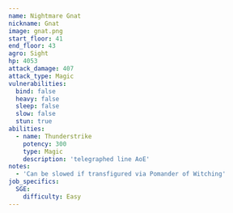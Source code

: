 ```yaml
---
name: Nightmare Gnat
nickname: Gnat
image: gnat.png
start_floor: 41
end_floor: 43
agro: Sight
hp: 4053
attack_damage: 407
attack_type: Magic
vulnerabilities:
  bind: false
  heavy: false
  sleep: false
  slow: false
  stun: true
abilities:
  - name: Thunderstrike
    potency: 300
    type: Magic
    description: 'telegraphed line AoE'
notes:
  - 'Can be slowed if transfigured via Pomander of Witching'
job_specifics:
  SGE:
    difficulty: Easy
---
```

